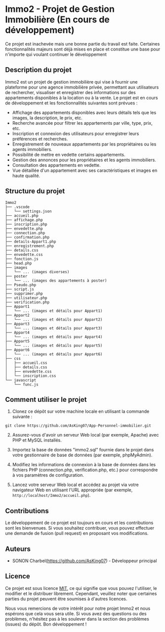# Immo2 - Projet de Gestion Immobilière (En cours de développement)

Ce projet est inachevée mais une bonne partie du travail est faite.
Certaines fonctionnalités majeurs sont déjà mises en place et constitue une base pour n'importe qui voulant continuer le développement


## Description du projet

Immo2 est un projet de gestion immobilière qui vise à fournir une plateforme pour une agence immobilière privée, permettant aux utilisateurs de rechercher, visualiser et enregistrer des informations sur des appartements disponibles à la location ou à la vente. Le projet est en cours de développement et les fonctionnalités suivantes sont prévues :

- Affichage des appartements disponibles avec leurs détails tels que les images, la description, le prix, etc.
- Recherche avancée pour filtrer les appartements par ville, type, prix, etc.
- Inscription et connexion des utilisateurs pour enregistrer leurs préférences et recherches.
- Enregistrement de nouveaux appartements par les propriétaires ou les agents immobiliers.
- Possibilité de mettre en vedette certains appartements.
- Gestion des annonces pour les propriétaires et les agents immobiliers.
- Consultation des appartements en vedette.
- Vue détaillée d'un appartement avec ses caractéristiques et images en haute qualité.



## Structure du projet

```
Immo2
├── .vscode
│   └── settings.json
├── accueil.php
├── affichage.php
├── inscription.php
├── envedette.php
├── connection.php
├── confirmation.php
├── details-Appart1.php
├── enregistrement.php
├── details.css
├── envedette.css
├── fonction.js
├── head.php
├── images
│   └── ... (images diverses)
├── poster
│   └── ... (images des appartements à poster)
├── Pseudo.php
├── script.js
├── supprimer.php
├── utilisateur.php
├── verification.php
├── Appart1
│   └── ... (images et détails pour Appart1)
├── Appart2
│   └── ... (images et détails pour Appart2)
├── Appart3
│   └── ... (images et détails pour Appart3)
├── Appart4
│   └── ... (images et détails pour Appart4)
├── Appart5
│   └── ... (images et détails pour Appart5)
├── Appart6
│   └── ... (images et détails pour Appart6)
├── css
│   ├── accueil.css
│   ├── details.css
│   ├── envedette.css
│   └── inscription.css
└── javascript
    └── func.js
```

## Comment utiliser le projet

1. Clonez ce dépôt sur votre machine locale en utilisant la commande suivante :

```
git clone https://github.com/AsKing07/App-Personnel-immobilier.git
```

2. Assurez-vous d'avoir un serveur Web local (par exemple, Apache) avec PHP et MySQL installés.

3. Importez la base de données "immo2.sql" fournie dans le projet dans votre gestionnaire de base de données (par exemple, phpMyAdmin).

4. Modifiez les informations de connexion à la base de données dans les fichiers PHP (connection.php, verification.php, etc.) pour correspondre à vos paramètres de configuration.

5. Lancez votre serveur Web local et accédez au projet via votre navigateur Web en utilisant l'URL appropriée (par exemple, `http://localhost/Immo2/accueil.php`).

## Contributions

Le développement de ce projet est toujours en cours et les contributions sont les bienvenues. Si vous souhaitez contribuer, vous pouvez effectuer une demande de fusion (pull request) en proposant vos modifications.

## Auteurs

- SONON Charbel(https://github.com/AsKing07) - Développeur principal

## Licence

Ce projet est sous licence [MIT](LICENSE), ce qui signifie que vous pouvez l'utiliser, le modifier et le distribuer librement. Cependant, veuillez noter que certaines parties du projet peuvent être soumises à d'autres licences.

Nous vous remercions de votre intérêt pour notre projet Immo2 et nous espérons que cela vous sera utile. Si vous avez des questions ou des problèmes, n'hésitez pas à les soulever dans la section des problèmes (issues) du dépôt. Bon développement !
